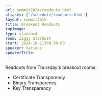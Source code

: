 ```yaml
---
url: summit2024/readouts.html
aliases: ['/schedule/readouts.html']
layout: summittalk
title: Breakout Readouts 
topImage:
type: standard
room: Ziggy Stardust
start: 2024-10-11T09:30:00
speaker: Various
speakerTitle: 
---
```


<div class="font-google font-medium">

Readouts from Thursday's breakout rooms:
   * Certificate Transparency 
   * Binary Transparency
   * Key Transparency

